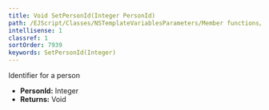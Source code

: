 ```yaml
---
title: Void SetPersonId(Integer PersonId)
path: /EJScript/Classes/NSTemplateVariablesParameters/Member functions/Void SetPersonId(Integer p_0)
intellisense: 1
classref: 1
sortOrder: 7939
keywords: SetPersonId(Integer)
---
```



Identifier for a person



* **PersonId:** Integer
* **Returns:** Void



